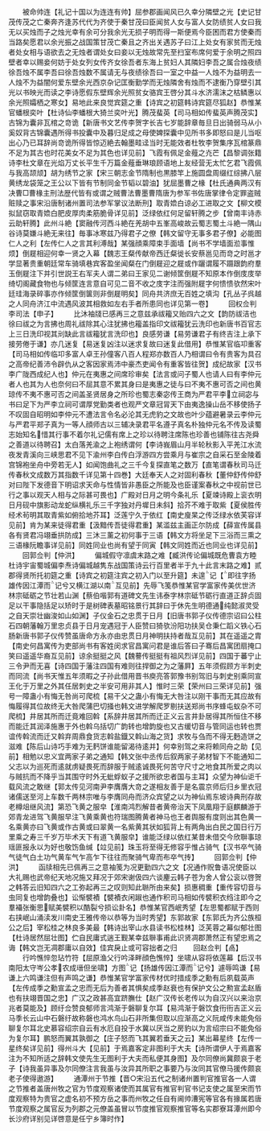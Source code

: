 <!-- { "loadSidebar": true } -->
　　被命帅连【礼记十国以为连连有帅】屈参郡画闻风已久幸分隣壁之光【史记甘茂传茂之亡秦奔齐逢苏代代为齐使于秦甘茂曰臣闻贫人女与富人女防绩贫人女曰我无以买烛而子之烛光幸有余可分我余光无损子明而得一斯便焉今臣困而君方使秦而当路矣愿君以余光振之战国策甘茂亡秦且之齐出关遇苏子曰江上处女有家贫而无烛者处女相与语欲去之无烛者谓处女曰妾以无烛故常先至扫室布席何爱于余明之照四壁者幸以赐妾何妨于处女列女传齐女徐吾者东海上贫妇人其隣妇李吾之属合烛夜绩徐吾烛不属李吾曰徐吾烛数不属请无与夜绩徐吾曰一室之中益一人烛不为益明去一人烛不为益闇何爱东壁余光西京杂记匡衡勤学而无烛隣舍有烛而不逮衡乃穿壁引其光以书映光而读之李诗愿假东壁辉余光照贫女骆宾王啓分其斗水济濡沫之枯鳞惠以余光照孀栖之寒女】易地此来良觉宾筵之重【诗宾之初筵韩诗宾筵尽狐赵】恭惟某官蟠根奕叶【杜诗仙李蟠根大猗兰奕叶光】腾茂蜚英【司马相如传蜚英声腾茂实】古锦为囊非瓦棺之竒诡【新唐书文艺传李贺字长吉七岁能辞章毎旦日出骑弱马从小奚奴背古锦囊遇所得书投囊中及暮归足成之母使婢探囊中见所书多即怒曰是儿当呕出心乃已耳辞尚竒诡所得皆惊迈絶去翰墨畦迳当时无能效者杜牧李贺集序瓦棺篆鼎不足为其古也时花美女不足为其色也详见前】飞霞有佩足金薤之灮芒【昌黎调张籍诗李杜文章在光焰万丈长平生千万篇金薤垂琳琅顾语地上友经营无太忙乞君飞霞佩与我高颉颃】胡为绣节之家【宋三朝志金节隋制也黒膝竿上施圆盘周缀红综拂八层黄绣龙袋笼之王公以下皆有节制同金节韬以碧油】犹屈墨曹之椽【杜氏通典两汉有决曹□曹椽主刑法歴代皆有或谓之贼曹法曹墨曹隋唐为参军书佐唐掌律令定罪盗贼赃赎之事宋沿唐制诸州置司法参军掌议法断刑】取青嫓白谅必工进取之文【柳文模拟鼠窃取青嫓白肥皮厚肉柔筋脆骨详见前】泛绿依红何足留轩腾之步【曾南丰诗赤云助轩腾】此州斗絶【窦融传河西斗絶在羌胡中五峯高峻故云蜀志蜀土斗絶一隅山谷诗莫嫌斗絶无来往】毎事冰寒兹乃得君子之僚【韩文留守无事多君子僚】必能图仁人之利【左传仁人之言其利溥哉】某强顔乘障束手面墙【尚书不学墙面涖事惟烦】倒屣相迎何幸一贤之入幕【魏志王粲传献帝西迁粲徙长安蔡邕见而竒之时邕才学显著贵重朝廷常车骑填巷宾客盈坐闻粲在门倒屣迎之屣或作躧谓履不蹑跟韵府羣玉倒屣注下并引世説王右军夫人谓二弟曰王家见二谢倾筐倒屣不知原本作倒庋庋举绮切阁藏食物也与倾筐连言意自可见二音不收之庋字注而强附屣字何愦愦欤然宋叶廷珪海录碎事亦作倾筐倒箧则非倒屣明矣】同舟共济庶无百姓之填沟【孔丛子呉越之人同舟济江中流遇风波其相救如左右手者所患同也详见第一卷】
　　回权佥判李司法【申子】
　　比沐袖牋已感再三之意兹承祓籕又贻四六之文【韵防祓洁也徐曰祓之为言拂也周礼祓除其心注犹拂也籕盖指印文祓籕犹云洗印也新唐书百官志上三日洗印视其刓缺此言祓籕犹言洗印也】良感劳谦【易劳谦君子有终吉注上承下接劳倦于谦】亦几迷复【易迷复凶注以迷求复故曰迷复此借用】恭惟某官临卭重客【司马相如传临卭多富人卓王孙僮客八百人程郑亦数百人乃相谓曰令有贵客为具召之高帝纪善沛令辟仇从之客因家焉沛中豪杰吏闻令有重客皆往贺】成纪故家【汉书李广陇西成纪人也】仲元在夷惠之间席珍审矣【法言或问子蜀人也请人曰有李仲元者人也其为人也奈何曰不屈其意不累其身曰是夷惠之徒与曰不夷不惠可否之间也黄琼传不夷不惠可否之间盖圣贤居身之所珍也蜀志秦宓传王商为严君平李立祠宓与书曰足下为严李立祠可谓厚党勤类者也观严文章冠冐天下由夷逸操山岳不移使扬子不叹固自昭明如李仲元不遭法言令名必沦其无虎豹之文故也叶少蕴避暑录云李仲元与严君平郑子真为一等人顔师古以三辅决录君平名遵子真名朴独仲元名不传及读蜀志始知名惜其行事不着尔礼记儒有席上之珍以待聘注席陈也珍善也铺陈往古尧舜之善道以待聘召】太白落羌渝之上袍绣谓何【李诗峩眉山月半轮秋影入平羌江水流夜发青溪向三峡思君不见下渝州李白传白浮游四方尝乘月与崔宗之自采石至金陵着宫锦袍坐舟中旁若无人】如闻饱曲礼之三千今复探直笔之数万【直笔谓春秋司马迁传春秋文成数万其指数千详见第十四巻】大廷奉天人之对固利春秋【董仲舒传仲舒对曰陛下发德音下明诏求天命与性情皆非愚臣之所能及也臣谨案春秋之中视前世已行之事以观天人相与之际甚可畏也】广殿对日月之明今条礼乐【夏竦诗殿上衮衣明日月砚中旗影动龙蛇纵横礼乐三千字独对丹墀日未斜】拾芥不难于取紫【夏侯胜传经术茍明其取青紫如俯拾地芥耳】泛莲宁久于依红【南史廋杲之传泛绿水依芙容详见前】肯为某来徒得君重【汲黯传吾徒得君重】某滥兹主画正尔防成【薛宣传属县各有贤君冯翊垂拱防成】三沐三薰之初何事于三语【韩文方将坐足下三浴而三熏之三语椽阮瞻事详见前】同姓同业也尚有望于同寅【韩文同姓而近也同业也详见前】
　　回郭佥判【仲洪】
　　偏城假守凛虞末路之难【臧洪传论偏城既危曹袁方睦杜诗宇宙蜀城偏李焘诗偏城越隽东战国策诗云行百里者半于九十此言末路之难】贰郡得贤所托初筵之重【诗宾之初筵注宾之初入门以至升筵】未遑记【即往字扬雄传因江潭而记兮又横江湖以南互见前】先辱飞笺恭惟某官学富家传美优世济林宗砥砺之节壮若山渊【蔡伯喈郭有道碑文先生讳泰字林宗砥节砺行直道正辞贞固足以干事隐括足以矫时于是树碑表墓昭铭景行其辞曰于休先生明德通纯懿淑灵受之自天崇壮幽浚如山如渊】子仪金石之忠贯于日月【旧唐书郭子仪传德宗诏曰公柱石四朝藩翰万里忠贞县于日月宠遇冠于人臣赞曰猗欤汾阳功扶吴仓秉仁蹈义铁心石肠新唐书郭子仪传赞虽唐命方永亦由忠贯日月神明扶持者哉互见前】其在遥遥之胄【南史何昌寓传为吏部尚书有客姓闵求官昌寓问君是谁后答曰子骞后昌寓团扇掩口笑曰遥遥华裔互见前】谅余挺挺之风【魏謩传挺挺有祖风烈详见前】四国于蕃宁止三令尹而无喜【诗四国于藩注四国有难则往捍御之为之藩屛】五年须假顾方半刺史而同流【尚书天惟五年须暇之子孙此借用晋书庾亮答郭豫书别驾旧与刺史别乘同宣王化于万里之外其任居刺史之半安可用非其人】惟时三荣【荣州曰三荣详见前】强号一障蛊小有悔无咎尚可爬梳【易干父之蛊小有悔无大咎注以刚干事而无其应故有悔履得其位故终无大咎爬蒲巴切掻也韩文进学解爬罗剔扶送郑尚书序蜂屯蚁杂不可爬梳】井居其所而迁竟难回斡【系辞井居其所而迁正义云言井卦居得其所恒住不移而能迁其润泽施惠于外也斡乌括切广韵转也增韵旋也又古缓切音与管同运也转也贾谊传斡流而迁又斡弃周鼎食货志斡盐鐡又斡山海之货】求牧与刍而不得无麪造饼之滋难【陈后山诗巧手难为无麫饼谁能留渴待逺并】何幸别驾之来将赖同舟之助【见前】相勉以忠义宜两家子弟之通知【韩文张中丞传后叙两家子弟材智下不能通知二父志以为巡死而逺就虏疑畏死而辞服于贼逺诚畏死何苦守尺寸之地食其所爱之肉以与贼抗而不降乎当其围守时外无蚍蜉蚁子之援所欲忠者国与主耳】众望为神仙讵千载风流之敢继【郭太传见河南尹李膺膺大竒之遂相友善于是名震京师后归乡里衣冠诸儒送至河上车数千两林宗唯与李膺同舟而济众宾望之以为神仙焉东坡诗典刑存故老樽俎继风流】第恐飞黄之服皁【淮南鸿烈解昔者黄帝治天下凤凰翔于庭麒麟游于郊青龙进驾飞黄服早注飞黄乘黄也符瑞图腾黄者神马也王者舆服有度则出其色黄一名乘黄亦曰飞黄或作古黄或曰翠黄一名紫黄其状如狐背上有两角出白民之国日行万里乘之寿三千岁万毕术天下有道飞黄服皁】谁能泛绿以依红某昔未借交今欣聨事琼瑶匪报永以为好也敬饬鱼缄【竝见前】珠玉将至得无修容乎惟占骑气【汉书卒气骑气徒气白土功气黄车气乍高乍下往往而聚骑气卑而布卒气抟】
　　回郭佥判【仲洪】
　　函牍相先已佩再三之意袖笺为况更勤四六之文【况通作贶鲁语况使臣以大礼赐也武帝纪天地况施又拜况于郊宋谢伋四六谈麈云韩子苍为舍人曾公衮以啓贺之韩答云旧知四六之工弥起再三之叹则知此聮所由来矣】损惠稠重【重传容切音与虫同复也增韵叠也】讼惭襞襀【襞襀衣闲踧也通作积司马相如传襞积衣绉注即今之羣襵张衡思赋美襞积以酷裂兮损讼卦名】恭惟某官西岷秀望【左思蜀都赋于西则右挟岷山涌渎发川南史王雅传帝以恭等为当时秀望】东郭故家【东郭氏为齐公族桓公之后】宰松桂之林良多美最【韩诗出宰山水县读书松桂林】泛芙蓉之幕似郁壮图【杜诗居然屈壮图】伫自民庸式遄王觐某幸兹聨事甫此识贤凋郡萧然正有望忠焉之诲【韩文岂无凋郡庸以自效】佳宾戾止或可容拙者之归
　　回赵佥判【卨】
　　行吟憔悴忽玷竹符【屈原渔父行吟泽畔顔色憔悴】坐啸从容将依莲幕【后汉书南阳太守岑公孝农成瑨但坐啸】方图记【扬雄传因江潭而记兮】遽辱鸣谦【易谦上六鸣谦注但有声鸣之谦】恭惟某官学富家传材优时措成季之勳有后夙载英声【左传成季之勳宣孟之忠而无后为善者其惧矣成季赵衰也有保护文公之勲宣孟赵盾也有扶翊晋国之忠】广汉之政甚高宜跻膴仕【赵广汉传长老传以为自汉兴以来治京兆者莫能及】顾纡佥赞良郁师言鸿渐于磐聊复尔耳【易鸿渐于磐饮食衎衎吉正义云马季长云山中石磐纡故称磐也鸿水鸟山石非所集但取以应渐高之义阮咸传未能免俗聊复尔耳北史慕容绍宗自云有水厄自投于水冀以厌当之房豹以为言绍宗曰不能免俗为复尔耳】鹏怒而翼其孰御之【庄子怒而飞其翼若垂天之云】某出幕星终【左传一星终矣详见前】得州斗大【见前】于焉嘉客定非图利于大夫【诗所谓伊人于焉嘉客注为不知所适之辞韩文使先生无图利于大夫而私便其身图】及尔同僚尚冀颇哀于老子【诗我虽异事及尔同僚注言我虽与汝异其所职之事要乃与汝同其官僚马援传颇哀老子使得遨游】
　　通潭州于节推【晋○宋沿五代之制诸州置判官推官各一人谓之节推者盖唐州牧之官为节度观察诸使而其属官有推官判官书记支使之属至宋而节度观察特为贵官之虚名初不预方岳之事而州牧之任自有阃帅漕宪等官各有掾属若唐节度观察之属官反为列郡之元僚盖虽冒以节度推官观察推官等名实郡寮耳潭州即今长沙府详别见详啓意是任宁乡簿时作】
